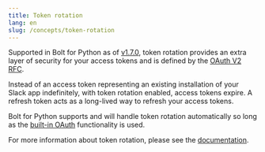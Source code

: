 ```yaml
---
title: Token rotation
lang: en
slug: /concepts/token-rotation
---
```


Supported in Bolt for Python as of [v1.7.0](https://github.com/slackapi/bolt-python/releases/tag/v1.7.0), token rotation provides an extra layer of security for your access tokens and is defined by the [OAuth V2 RFC](https://datatracker.ietf.org/doc/html/rfc6749#section-10.4). 

Instead of an access token representing an existing installation of your Slack app indefinitely, with token rotation enabled, access tokens expire. A refresh token acts as a long-lived way to refresh your access tokens.

Bolt for Python supports and will handle token rotation automatically so long as the [built-in OAuth](/concepts/authenticating-oauth) functionality is used.

For more information about token rotation, please see the [documentation](https://docs.slack.dev/authentication/using-token-rotation).
